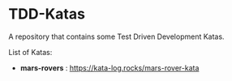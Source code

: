# TDD-Katas
A repository that contains some Test Driven Development Katas.

List of Katas:

- **mars-rovers** : https://kata-log.rocks/mars-rover-kata
